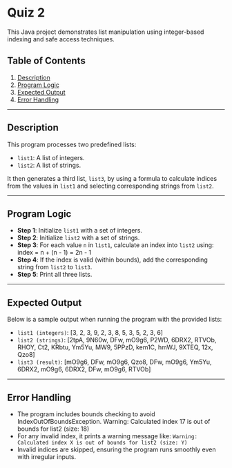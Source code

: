 # Quiz 2

This Java project demonstrates list manipulation using integer-based indexing and safe access techniques.

## Table of Contents

1. [Description](#description)  
2. [Program Logic](#program-logic)  
3. [Expected Output](#expected-output)  
4. [Error Handling](#error-handling) 

---

## Description

This program processes two predefined lists:

- `list1`: A list of integers.
- `list2`: A list of strings.

It then generates a third list, `list3`, by using a formula to calculate indices from the values in `list1` and selecting corresponding strings from `list2`.

---

## Program Logic

- **Step 1**: Initialize `list1` with a set of integers.
- **Step 2**: Initialize `list2` with a set of strings.
- **Step 3**: For each value `n` in `list1`, calculate an index into `list2` using:
index = n + (n - 1) = 2n - 1
- **Step 4**: If the index is valid (within bounds), add the corresponding string from `list2` to `list3`.
- **Step 5**: Print all three lists.

---

## Expected Output  

Below is a sample output when running the program with the provided lists:

- `list1 (integers)`: [3, 2, 3, 9, 2, 3, 8, 5, 3, 5, 2, 3, 6]
- `list2 (strings)`: [2tpA, 9N60w, DFw, mO9g6, P2WD, 6DRX2, RTVOb, RHOY, Ct2, KRbtu, Ym5Yu, MW9, 5PPzD, kem1C, hmWJ, 9XTEQ, 12x, Qzo8]
- `list3 (result)`: [mO9g6, DFw, mO9g6, Qzo8, DFw, mO9g6, Ym5Yu, 6DRX2, mO9g6, 6DRX2, DFw, mO9g6, RTVOb]

---

## Error Handling

- The program includes bounds checking to avoid IndexOutOfBoundsException.
Warning: Calculated index 17 is out of bounds for list2 (size: 18)
- For any invalid index, it prints a warning message like:
`Warning: Calculated index X is out of bounds for list2 (size: Y)`
- Invalid indices are skipped, ensuring the program runs smoothly even with irregular inputs.
